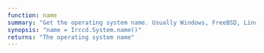 ```yaml
---
function: name
summary: "Get the operating system name. Usually Windows, FreeBSD, Linux and such."
synopsis: "name = Irccd.System.name()"
returns: "The operating system name"
---
```

